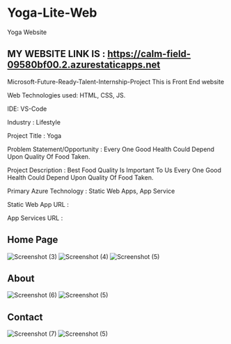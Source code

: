 # Yoga-Lite-Web
Yoga Website

## MY WEBSITE LINK IS : https://calm-field-09580bf00.2.azurestaticapps.net

Microsoft-Future-Ready-Talent-Internship-Project This is Front End website

Web Technologies used: HTML, CSS, JS.

IDE: VS-Code

Industry : Lifestyle

Project Title : Yoga

Problem Statement/Opportunity : Every One Good Health Could Depend Upon Quality Of Food Taken.

Project Description : Best Food Quality Is Important To Us Every One Good Health Could Depend Upon Quality Of Food Taken.

Primary Azure Technology : Static Web Apps, App Service

Static Web App URL : 

App Services URL : 
## Home Page
![Screenshot (3)](https://user-images.githubusercontent.com/116656919/201009467-46b87d54-380f-45e9-9226-45a45622254a.png)
![Screenshot (4)](https://user-images.githubusercontent.com/116656919/201009678-7844288a-30da-4bef-8dd4-04e647a2e750.png)
![Screenshot (5)](https://user-images.githubusercontent.com/116656919/201009706-182aa733-6a68-4dab-a4c6-87e150198305.png)

## About
![Screenshot (6)](https://user-images.githubusercontent.com/116656919/201009745-d6c2ea0f-f9a6-4622-8d8a-249008b9eeff.png)
![Screenshot (5)](https://user-images.githubusercontent.com/116656919/201009773-bbe90245-827b-49be-b508-0889c23fd834.png)

## Contact
![Screenshot (7)](https://user-images.githubusercontent.com/116656919/201010028-ebad0bbc-44b3-4efe-a49e-306e657184d6.png)
![Screenshot (5)](https://user-images.githubusercontent.com/116656919/201010124-8886a460-6da0-46ec-a1b0-111d201a0a1f.png)






